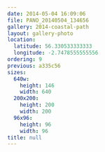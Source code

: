 ```yaml
---
date: 2014-05-04 16:09:06
file: PANO_20140504_134656
gallery: 2014-coastal-path
layout: gallery-photo
location:
  latitude: 56.330533333333
  longitude: -2.7478555555556
ordering: 9
previous: a335c56
sizes:
  640w:
    height: 146
    width: 640
  200x200:
    height: 200
    width: 200
  96x96:
    height: 96
    width: 96
title: null
---
```

